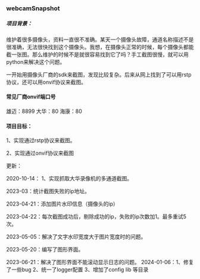 ### webcamSnapshot



##### 项目背景：

维护着很多摄像头，资料一直很不准确。某天一个摄像头故障，通道名称描述不是很准确，无法很快找到这个摄像头。我想，在摄像头正常的时候，每个摄像头都能截一张图。那么维护的时候不是就很容易找到它了吗？手工截图很慢，就可以用python来解决这个问题。

一开始用摄像头厂商的sdk来截图，发现比较复杂。后来从网上找到了可以用rstp协议，还可以用onvif协议来截图。 
#### 常见厂商onvif端口号
雄迈：8899
大华：80
海康：80

#### 项目目标：

1、实现通过rstp协议来截图。

2、实现通过onvif协议来截图

更新：

2020-10-14： 1、实现抓取大华录像机的多通道截图。

2023-03：统计截图失败的ip地址。

2023-04-21：添加图片水印信息（摄像头的ip）

2023-04-22：每次截图成功后，剔除成功的ip，失败的ip次数加1。最多重试5次。

2023-05-05：解决了文字水印宽度大于图片宽度时的问题。

2023-05-20：编写了图形界面。

2023-06-21：解决了图形界面不能滚动显示日志的问题。
2024-01-06：1、修复了一些bug
            2、统一了logger配置
            3、增加了config lib 等目录